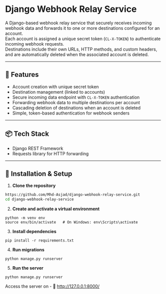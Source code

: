 # Django Webhook Relay Service

A Django-based webhook relay service that securely receives incoming webhook data and forwards it to one or more destinations configured for an account.  
Each account is assigned a unique secret token (`CL-X-TOKEN`) to authenticate incoming webhook requests.  
Destinations include their own URLs, HTTP methods, and custom headers, and are automatically deleted when the associated account is deleted.

---

## 📌 Features
- Account creation with unique secret token
- Destination management (linked to accounts)
- Secure incoming data endpoint with `CL-X-TOKEN` authentication
- Forwarding webhook data to multiple destinations per account
- Cascading deletion of destinations when an account is deleted
- Simple, token-based authentication for webhook senders

---

## 📦 Tech Stack
- Django REST Framework
- Requests library for HTTP forwarding

---

## 🚀 Installation & Setup

1. **Clone the repository**
```bash
https://github.com/Mhd-Asjad/django-webhook-relay-service.git
cd django-webhook-relay-service

```
2. **Create and activate a virtual environment**
```
python -m venv env
source env/bin/activate   # On Windows: env\Scripts\activate
```

3. **Install dependencies**

```
pip install -r requirements.txt
```

4. **Run migrations**

```
python manage.py runserver
```

5. **Run the server**

```
python manage.py runserver
```

Access the server on - 🍭 http://127.0.0.1:8000/
